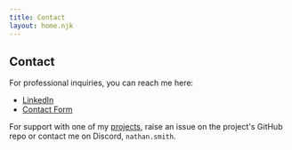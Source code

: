 ```yaml
---
title: Contact
layout: home.njk
---
```


## Contact

For professional inquiries, you can reach me here:

- [LinkedIn](https://www.linkedin.com/in/nathan-r-smith/)
- [Contact Form](https://forms.gle/tPE3m8AZNriveMCC8)

For support with one of my [projects](./projects/projects.md), raise an issue on the project's GitHub repo or contact me on Discord, `nathan.smith`.
